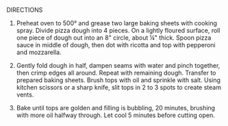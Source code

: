 DIRECTIONS

1. Preheat oven to 500° and grease two large baking sheets with cooking spray. Divide pizza dough into 4 pieces. On a lightly floured surface, roll one piece of dough out into an 8" circle, about ¼" thick. Spoon pizza sauce in middle of dough, then dot with ricotta and top with pepperoni and mozzarella. 

2. Gently fold dough in half, dampen seams with water and pinch together, then crimp edges all around. Repeat with remaining dough. Transfer to prepared baking sheets. Brush tops with oil and sprinkle with salt. Using kitchen scissors or a sharp knife, slit tops in 2 to 3 spots to create steam vents. 

3. Bake until tops are golden and filling is bubbling, 20 minutes, brushing with more oil halfway through. Let cool 5 minutes before cutting open.